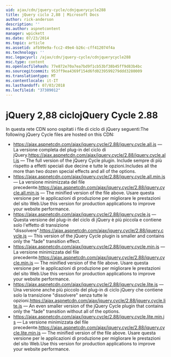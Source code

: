 ```yaml
---
uid: ajax/cdn/jquery-cycle/cdnjquerycycle288
title: jQuery ciclo 2,88 | Microsoft Docs
author: rick-anderson
description: ''
ms.author: aspnetcontent
manager: wpickett
ms.date: 07/23/2014
ms.topic: article
ms.assetid: afb99e9a-fcc2-49e4-b26c-cff412074f4a
ms.technology: ''
msc.legacyurl: /ajax/cdn/jquery-cycle/cdnjquerycycle288
msc.type: content
ms.openlocfilehash: 77e872e70a7ea7bd9f1cb53bf38b45ff9d83b4bc
ms.sourcegitcommit: 953ff9ea4369f154d6fd0239599279ddd3280009
ms.translationtype: MT
ms.contentlocale: it-IT
ms.lasthandoff: 07/03/2018
ms.locfileid: "37389012"
---
```

<a name="jquery-cycle-288"></a><span data-ttu-id="bb0c6-102">jQuery 2,88 ciclo</span><span class="sxs-lookup"><span data-stu-id="bb0c6-102">jQuery Cycle 2.88</span></span>
====================
<span data-ttu-id="bb0c6-103">In questa rete CDN sono ospitati i file di ciclo di jQuery seguenti:</span><span class="sxs-lookup"><span data-stu-id="bb0c6-103">The following jQuery Cycle files are hosted on this CDN:</span></span>

- <span data-ttu-id="bb0c6-104">https://ajax.aspnetcdn.com/ajax/jquery.cycle/2.88/jquery.cycle.all.js &mdash; La versione completa del plug-in del ciclo di jQuery.</span><span class="sxs-lookup"><span data-stu-id="bb0c6-104">https://ajax.aspnetcdn.com/ajax/jquery.cycle/2.88/jquery.cycle.all.js &mdash; The full version of the jQuery Cycle plugin.</span></span> <span data-ttu-id="bb0c6-105">Include sempre di più rispetto a effetti speciali due decine e tutte le opzioni.</span><span class="sxs-lookup"><span data-stu-id="bb0c6-105">Includes all the more than two dozen special effects and all of the options.</span></span>
- <span data-ttu-id="bb0c6-106">https://ajax.aspnetcdn.com/ajax/jquery.cycle/2.88/jquery.cycle.all.min.js &mdash; La versione minimizzata del file precedente.</span><span class="sxs-lookup"><span data-stu-id="bb0c6-106">https://ajax.aspnetcdn.com/ajax/jquery.cycle/2.88/jquery.cycle.all.min.js &mdash; The minified version of the file above.</span></span> <span data-ttu-id="bb0c6-107">Usare questa versione per le applicazioni di produzione per migliorare le prestazioni del sito Web.</span><span class="sxs-lookup"><span data-stu-id="bb0c6-107">Use this version for production applications to improve your website performance.</span></span>
- <span data-ttu-id="bb0c6-108">https://ajax.aspnetcdn.com/ajax/jquery.cycle/2.88/jquery.cycle.js &mdash; Questa versione del plug-in del ciclo di jQuery è più piccola e contiene solo l'effetto di transizione "dissolvere".</span><span class="sxs-lookup"><span data-stu-id="bb0c6-108">https://ajax.aspnetcdn.com/ajax/jquery.cycle/2.88/jquery.cycle.js &mdash; This version of the jQuery Cycle plugin is smaller and contains only the "fade" transition effect.</span></span>
- <span data-ttu-id="bb0c6-109">https://ajax.aspnetcdn.com/ajax/jquery.cycle/2.88/jquery.cycle.min.js &mdash; La versione minimizzata del file precedente.</span><span class="sxs-lookup"><span data-stu-id="bb0c6-109">https://ajax.aspnetcdn.com/ajax/jquery.cycle/2.88/jquery.cycle.min.js &mdash; The minified version of the file above.</span></span> <span data-ttu-id="bb0c6-110">Usare questa versione per le applicazioni di produzione per migliorare le prestazioni del sito Web.</span><span class="sxs-lookup"><span data-stu-id="bb0c6-110">Use this version for production applications to improve your website performance.</span></span>
- <span data-ttu-id="bb0c6-111">https://ajax.aspnetcdn.com/ajax/jquery.cycle/2.88/jquery.cycle.lite.js &mdash; Una versione anche più piccolo del plug-in di ciclo jQuery che contiene solo la transizione "dissolvere" senza tutte le opzioni.</span><span class="sxs-lookup"><span data-stu-id="bb0c6-111">https://ajax.aspnetcdn.com/ajax/jquery.cycle/2.88/jquery.cycle.lite.js &mdash; An even smaller version of the jQuery Cycle plugin that contains only the "fade" transition without all of the options.</span></span>
- <span data-ttu-id="bb0c6-112">https://ajax.aspnetcdn.com/ajax/jquery.cycle/2.88/jquery.cycle.lite.min.js &mdash; La versione minimizzata del file precedente.</span><span class="sxs-lookup"><span data-stu-id="bb0c6-112">https://ajax.aspnetcdn.com/ajax/jquery.cycle/2.88/jquery.cycle.lite.min.js &mdash; The minified version of the file above.</span></span> <span data-ttu-id="bb0c6-113">Usare questa versione per le applicazioni di produzione per migliorare le prestazioni del sito Web.</span><span class="sxs-lookup"><span data-stu-id="bb0c6-113">Use this version for production applications to improve your website performance.</span></span>
